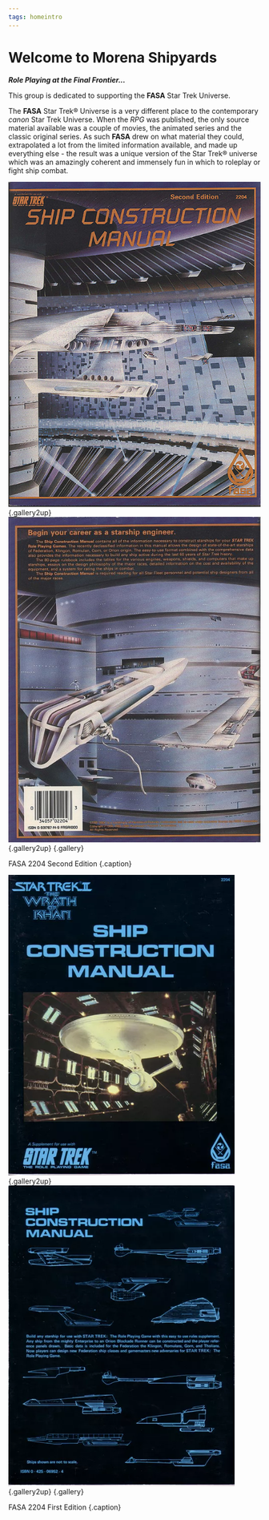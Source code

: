 ```yaml
---
tags: homeintro
---
```

# Welcome to Morena Shipyards

***Role Playing at the Final Frontier...***
 
This group is dedicated to supporting the **FASA** Star Trek Universe.

The **FASA** Star Trek® Universe is a very different place to the contemporary *canon* Star Trek Universe. When the *RPG* was published, the only source material available was a couple of movies, the animated series and the classic original series. As such **FASA** drew on what material they could, extrapolated a lot from the limited information available, and made up everything else - the result was a unique version of the Star Trek® universe which was an amazingly coherent and immensely fun in which to roleplay or fight ship combat. 

![FASA 2204](/images/FASA-2204.jpg){.gallery2up} ![FASA 2204](/images/FASA-2204B.jpg){.gallery2up} {.gallery}

FASA 2204 Second Edition {.caption}

![FASA 2204](/images/FASA-2204F.webp){.gallery2up} ![FASA 2204](/images/FASA-2204B.webp){.gallery2up} {.gallery}

FASA 2204 First Edition {.caption}